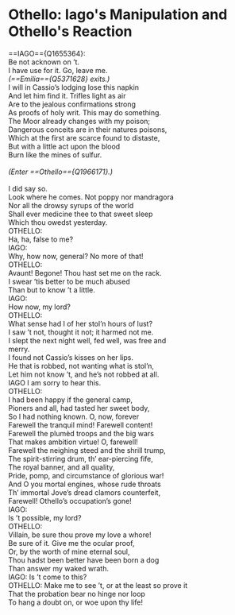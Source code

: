 # **Othello: Iago's Manipulation and Othello's Reaction**
==IAGO=={Q1655364}: </br>
Be not acknown on ’t.</br>
I have use for it. Go, leave me.</br>
_(==Emilia=={Q5371628} exits.)_</br>
I will in Cassio’s lodging lose this napkin</br>
And let him find it. Trifles light as air</br>
Are to the jealous confirmations strong</br>
As proofs of holy writ. This may do something.</br>
The Moor already changes with my poison;</br>
Dangerous conceits are in their natures poisons,</br>
Which at the first are scarce found to distaste,</br>
But with a little act upon the blood</br>
Burn like the mines of sulfur.</br>
</br>
_(Enter ==Othello=={Q1966171}.)_</br>
</br>
I did say so.</br>
Look where he comes. Not poppy nor mandragora</br>
Nor all the drowsy syrups of the world</br>
Shall ever medicine thee to that sweet sleep</br>
Which thou owedst yesterday.</br>
OTHELLO:</br>
Ha, ha, false to me?</br>
IAGO:</br>
Why, how now, general? No more of that!</br>
OTHELLO:</br>
Avaunt! Begone! Thou hast set me on the rack.</br>
I swear ’tis better to be much abused</br>
Than but to know ’t a little.</br>
IAGO:</br>
How now, my lord?</br>
OTHELLO:</br>
What sense had I of her stol’n hours of lust?</br>
I saw ’t not, thought it not; it harmed not me.</br>
I slept the next night well, fed well, was free and</br>
merry.</br>
I found not Cassio’s kisses on her lips.</br>
He that is robbed, not wanting what is stol’n,</br>
Let him not know ’t, and he’s not robbed at all.</br>
IAGO  I am sorry to hear this.</br>
OTHELLO:</br>
I had been happy if the general camp,</br>
Pioners and all, had tasted her sweet body,</br>
So I had nothing known. O, now, forever</br>
Farewell the tranquil mind! Farewell content!</br>
Farewell the plumèd troops and the big wars</br>
That makes ambition virtue! O, farewell!</br>
Farewell the neighing steed and the shrill trump,</br>
The spirit-stirring drum, th’ ear-piercing fife,</br>
The royal banner, and all quality,</br>
Pride, pomp, and circumstance of glorious war!</br>
And O you mortal engines, whose rude throats</br>
Th’ immortal Jove’s dread clamors counterfeit,</br>
Farewell! Othello’s occupation’s gone!</br>
IAGO:</br>
Is ’t possible, my lord?</br>
OTHELLO:</br>
Villain, be sure thou prove my love a whore!</br>
Be sure of it. Give me the ocular proof,</br>
Or, by the worth of mine eternal soul,</br>
Thou hadst been better have been born a dog</br>
Than answer my waked wrath.</br>
IAGO:
Is ’t come to this?</br>
OTHELLO:
Make me to see ’t, or at the least so prove it</br>
That the probation bear no hinge nor loop</br>
To hang a doubt on, or woe upon thy life!</br>